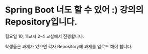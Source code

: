 # Spring Boot 너도 할 수 있어 :) 강의의 Repository입니다.

월요일 10, 11교시 2-4 교실에서 진행합니다.

학생들은 과제가 있으면 각자 Repository에 과제를 업로드 해야 합니다.
